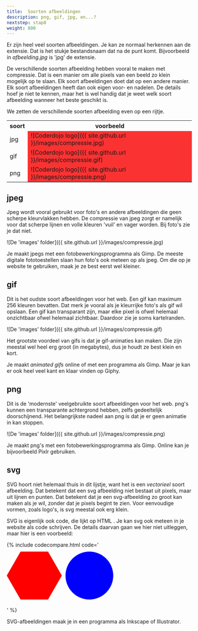 ```yaml
---
title:  Soorten afbeeldingen
description: png, gif, jpg, en...?
nextstep: stap8
weight: 800
---
```


Er zijn heel veel soorten afbeeldingen. Je kan ze normaal herkennen aan de extensie. Dat is het stukje bestandsnaam dat na de punt komt. Bijvoorbeeld in _afbeelding.jpg_ is 'jpg' de extensie.

De verschillende soorten afbeelding hebben vooral te maken met compressie. Dat is een manier om alle pixels van een beeld zo klein mogelijk op te slaan. Elk soort afbeeldingen doet dat op een andere manier. Elk soort afbeeldingen heeft dan ook eigen voor- en nadelen. De details hoef je niet te kennen, maar het is wel handig dat je weet welk soort afbeelding wanneer het beste geschikt is.

We zetten de verschillende soorten afbeelding even op een rijtje.

<table class="deftable">
<tr>
    <th>soort</th>
    <th>voorbeeld</th>
</tr>
<tr>
    <td>jpg</td>
    <td markdown="span" style="background-color:rgb(250,50,50);">![Coderdojo logo]({{ site.github.url }}/images/compressie.jpg)
    </td>
</tr>
<tr>
    <td>gif</td>
    <td markdown="span" style="background-color:rgb(250,50,50);">![Coderdojo logo]({{ site.github.url }}/images/compressie.gif)
    </td>
</tr>
<tr>
    <td>png</td>
    <td markdown="span" style="background-color:rgb(250,50,50);">![Coderdojo logo]({{ site.github.url }}/images/compressie.png)
    </td>
</tr>
</table>

## jpeg
Jpeg wordt vooral gebruikt voor foto's en andere afbeeldingen die geen scherpe kleurvlakken hebben. De compressie van jpeg zorgt er namelijk voor dat scherpe lijnen en volle kleuren 'vuil' en vager worden. Bij foto's zie je dat niet.

![De 'images' folder]({{ site.github.url }}/images/compressie.jpg)

Je maakt jpegs met een fotobewerkingsprogramma als Gimp. De meeste digitale fototoestellen slaan hun foto's ook meteen op als jpeg. Om die op je website te gebruiken, maak je ze best eerst wel kleiner.

## gif
Dit is het oudste soort afbeeldingen voor het web. Een gif kan maximum 256 kleuren bevatten. Dat merk je vooral als je kleurrijke foto's als gif wil opslaan.
Een gif kan transparant zijn, maar elke pixel is ofwel helemaal onzichtbaar ofwel helemaal zichtbaar. Daardoor zie je soms kartelranden.

![De 'images' folder]({{ site.github.url }}/images/compressie.gif)

Het grootste voordeel van gifs is dat je gif-animaties kan maken. Die zijn meestal wel heel erg groot (in megabytes), dus je houdt ze best klein en kort.

Je maakt _animated gifs_ online of met een programma als Gimp. Maar je kan er ook heel veel kant en klaar vinden op Giphy.

## png
Dit is de 'modernste' veelgebruikte soort afbeeldingen voor het web. png's kunnen een transparante achtergrond hebben, zelfs gedeeltelijk doorschijnend. Het belangrijkste nadeel aan png is dat je er geen animatie in kan stoppen.

![De 'images' folder]({{ site.github.url }}/images/compressie.png)

Je maakt png's met een fotobewerkingsprogramma als Gimp. Online kan je bijvoorbeeld Pixlr gebruiken.

## svg
SVG hoort niet helemaal thuis in dit lijstje, want het is een _vectorieel_ soort afbeelding. Dat betekent dat een svg afbeelding niet bestaat uit pixels, maar uit lijnen en punten. Dat betekent dat je een svg-afbeelding zo groot kan maken als je wil, zonder dat je pixels begint te zien. Voor eenvoudige vormen, zoals logo's, is svg meestal ook erg klein.

SVG is eigenlijk ook code, die lijkt op HTML . Je kan svg ook meteen in je website als code schrijven. De details daarvan gaan we hier niet uitleggen, maar hier is een voorbeeld:

{% include codecompare.html code='<svg
  xmlns="http://www.w3.org/2000/svg"
  version="1.1"
  width="100%"
  height="160"
  xmlns:xlink="http://www.w3.org/1999/xlink">
  <polygon
    class="shape"
    points="150,75 112.5,140 37.5,140 0,75 37.5,10 112.5,10"
    fill="#FF0000">
  </polygon>
  <circle
    class="shape"
    transform="translate(150 0)" r="65" cx="75" cy="75"
    fill="#0000FF">
  </circle>
</svg>' %}

SVG-afbeeldingen maak je in een programma als Inkscape of Illustrator.
